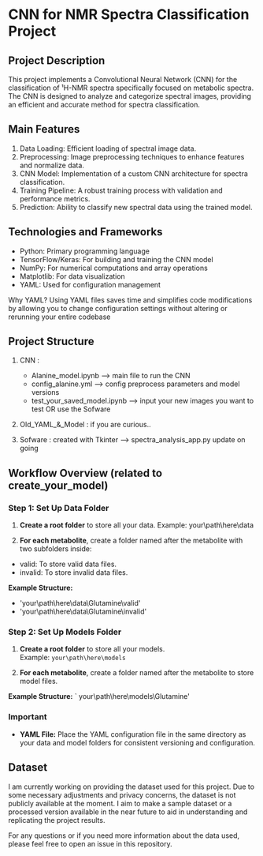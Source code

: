 # CNN for NMR Spectra Classification Project

## Project Description
This project implements a Convolutional Neural Network (CNN) for the classification of ¹H-NMR spectra specifically focused on metabolic spectra. The CNN is designed to analyze and categorize spectral images, providing an efficient and accurate method for spectra classification.

## Main Features
1. Data Loading: Efficient loading of spectral image data.
2. Preprocessing: Image preprocessing techniques to enhance features and normalize data.
3. CNN Model: Implementation of a custom CNN architecture for spectra classification.
4. Training Pipeline: A robust training process with validation and performance metrics.
5. Prediction: Ability to classify new spectral data using the trained model.

## Technologies and Frameworks
- Python: Primary programming language
- TensorFlow/Keras: For building and training the CNN model
- NumPy: For numerical computations and array operations
- Matplotlib: For data visualization
- YAML: Used for configuration management

Why YAML?
Using YAML files saves time and simplifies code modifications by allowing you to change configuration settings without altering or rerunning your entire codebase

## Project Structure
1. CNN :
   - Alanine_model.ipynb --> main file to run the CNN
   - config_alanine.yml --> config preprocess parameters and model versions
   - test_your_saved_model.ipynb --> input your new images you want to test OR use the Sofware

2. Old_YAML_&_Model :  if you are curious..

3. Sofware : created with Tkinter 
--> spectra_analysis_app.py
update on going

## Workflow Overview (related to create_your_model)

### Step 1: Set Up Data Folder
1. **Create a root folder** to store all your data.
Example: your\path\here\data

2. **For each metabolite**, create a folder named after the metabolite with two subfolders inside:

- valid: To store valid data files.
- invalid: To store invalid data files.

**Example Structure:**
- 'your\path\here\data\Glutamine\valid'
- 'your\path\here\data\Glutamine\invalid'


### Step 2: Set Up Models Folder
1. **Create a root folder** to store all your models.  
Example: `your\path\here\models`

2. **For each metabolite**, create a folder named after the metabolite to store model files.

**Example Structure:**
` your\path\here\models\Glutamine'

### Important
- **YAML File:** Place the YAML configuration file in the same directory as your data and model folders for consistent versioning and configuration.
 

## Dataset
I am currently working on providing the dataset used for this project. Due to some necessary adjustments and privacy concerns, the dataset is not publicly available at the moment. I aim to make a sample dataset or a processed version available in the near future to aid in understanding and replicating the project results.

For any questions or if you need more information about the data used, please feel free to open an issue in this repository.
